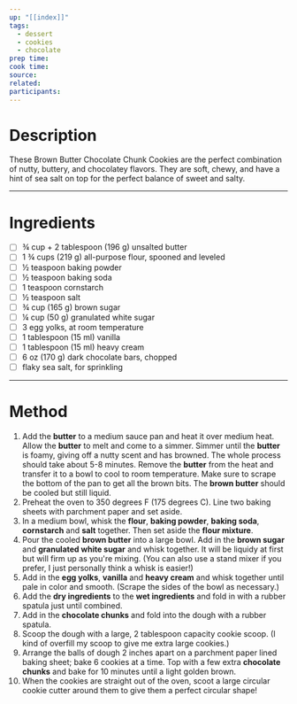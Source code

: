 ```yaml
---
up: "[[index]]"
tags:
  - dessert
  - cookies
  - chocolate
prep time: 
cook time: 
source: 
related: 
participants:
---
```

# Description
These Brown Butter Chocolate Chunk Cookies are the perfect combination of nutty, buttery, and chocolatey flavors. They are soft, chewy, and have a hint of sea salt on top for the perfect balance of sweet and salty.

---

# Ingredients
- [ ] ¾ cup + 2 tablespoon (196 g) unsalted butter
- [ ] 1 ¾ cups (219 g) all-purpose flour, spooned and leveled 
- [ ] ½ teaspoon baking powder
- [ ] ½ teaspoon baking soda
- [ ] 1 teaspoon cornstarch
- [ ] ½ teaspoon salt
- [ ] ¾ cup (165 g) brown sugar
- [ ] ¼ cup (50 g) granulated white sugar
- [ ] 3 egg yolks, at room temperature
- [ ] 1 tablespoon (15 ml) vanilla
- [ ] 1 tablespoon (15 ml) heavy cream
- [ ] 6 oz (170 g) dark chocolate bars, chopped
- [ ] flaky sea salt, for sprinkling

---

# Method
1. Add the **butter** to a medium sauce pan and heat it over medium heat. Allow the **butter** to melt and come to a simmer. Simmer until the **butter** is foamy, giving off a nutty scent and has browned. The whole process should take about 5-8 minutes. Remove the **butter** from the heat and transfer it to a bowl to cool to room temperature. Make sure to scrape the bottom of the pan to get all the brown bits. The **brown butter** should be cooled but still liquid.
2. Preheat the oven to 350 degrees F (175 degrees C). Line two baking sheets with parchment paper and set aside.
3. In a medium bowl, whisk the **flour**, **baking powder**, **baking soda**, **cornstarch** and **salt** together. Then set aside the **flour mixture**.
4. Pour the cooled **brown butter** into a large bowl. Add in the **brown sugar** and **granulated white sugar** and whisk together. It will be liquidy at first but will firm up as you're mixing. (You can also use a stand mixer if you prefer, I just personally think a whisk is easier!)
5. Add in the **egg yolks**, **vanilla** and **heavy cream** and whisk together until pale in color and smooth. (Scrape the sides of the bowl as necessary.)
6. Add the **dry ingredients** to the **wet ingredients** and fold in with a rubber spatula just until combined.
7. Add in the **chocolate chunks** and fold into the dough with a rubber spatula.
8. Scoop the dough with a large, 2 tablespoon capacity cookie scoop. (I kind of overfill my scoop to give me extra large cookies.)
9. Arrange the balls of dough 2 inches apart on a parchment paper lined baking sheet; bake 6 cookies at a time. Top with a few extra **chocolate chunks** and bake for 10 minutes until a light golden brown.
10. When the cookies are straight out of the oven, scoot a large circular cookie cutter around them to give them a perfect circular shape!
